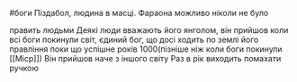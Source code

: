 #боги 
Піздабол, людина в масці. Фараона можливо ніколи не було

править людьми
Деякі люди вважають його янголом, він прийшов коли всі боги покинули світ, єдиний бог, що досі ходить по землі
його правління поки що успішне років 1000(пізніше ніж коли боги покинули [[Міср]])
Він прийшов наче з іншого світу
Раз в рік виходить помахати ручкою 
